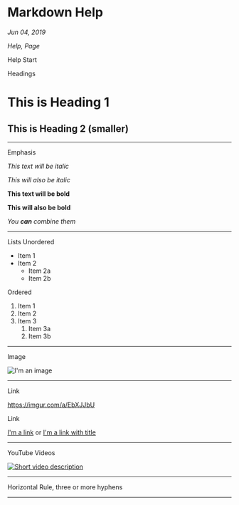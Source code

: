 # Markdown Help

*Jun 04, 2019*

*Help, Page*

Help Start

Headings

# This is Heading 1

## This is Heading 2 (smaller)

---

Emphasis

*This text will be italic*

_This will also be italic_

**This text will be bold**

__This will also be bold__

_You **can** combine them_

---

Lists
Unordered

* Item 1
* Item 2
  * Item 2a
  * Item 2b

Ordered

1. Item 1
1. Item 2
1. Item 3
   1. Item 3a
   1. Item 3b
   
---

Image

![I'm an image](https://kayakfriendly.com/img/12.jpg)

---

Link

https://imgur.com/a/EbXJJbU

Link

[I'm a link](https://imgur.com/a/EbXJJbU)
or
[I'm a link with title](https://www.google.com "Google's Homepage")

---

YouTube Videos

[![Short video description](http://img.youtube.com/vi/V29U8BCbzkg/0.jpg)](http://www.youtube.com/watch?v=V29U8BCbzkg)

---

Horizontal Rule, three or more hyphens

---
